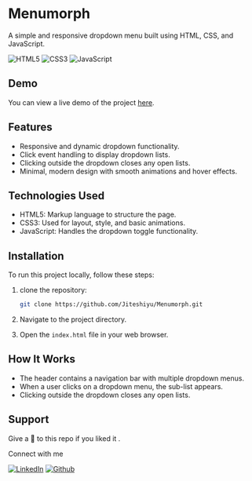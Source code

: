 # Menumorph

 A simple and responsive dropdown menu built using HTML, CSS, and JavaScript.
 
![HTML5](https://img.shields.io/badge/html5-%23E34F26.svg?style=for-the-badge&logo=html5&logoColor=white)
![CSS3](https://img.shields.io/badge/css3-%231572B6.svg?style=for-the-badge&logo=css3&logoColor=white)
![JavaScript](https://img.shields.io/badge/JavaScript-F7DF1E?style=for-the-badge&logo=javascript&logoColor=black)

## Demo

You can view a live demo of the project [here](https://menumorph.netlify.app/).

## Features

- Responsive and dynamic dropdown functionality.
- Click event handling to display dropdown lists.
- Clicking outside the dropdown closes any open lists.
- Minimal, modern design with smooth animations and hover effects.

## Technologies Used

- HTML5: Markup language to structure the page.
- CSS3: Used for layout, style, and basic animations.
- JavaScript: Handles the dropdown toggle functionality.

## Installation

To run this project locally, follow these steps:

1. clone the repository:
   ``` bash
   git clone https://github.com/Jiteshiyu/Menumorph.git
   ```
   
2. Navigate to the project directory.
  
3. Open the `index.html` file in your web browser.

## How It Works

- The header contains a navigation bar with multiple dropdown menus.
- When a user clicks on a dropdown menu, the sub-list appears.
- Clicking outside the dropdown closes any open lists.

## Support
Give a 🌟 to this repo if you liked it .

Connect with me

[![LinkedIn](https://img.shields.io/static/v1.svg?label=connect&message=@JiteshKumar&color=success&logo=linkedin&style=for-the-badge&logoColor=white&colorA=blue)](https://www.linkedin.com/in/jitesh-kumar-93742a322/) [![Github](https://img.shields.io/static/v1.svg?label=follow&message=@Jiteshiyu&color=grey&logo=github&style=for-the-badge&logoColor=white&colorA=black)](https://www.github.com/Jiteshiyu/)

